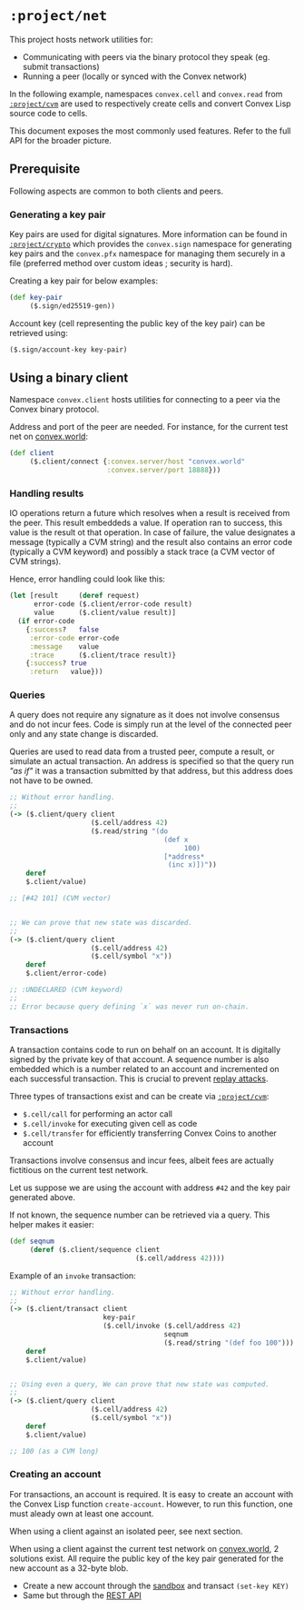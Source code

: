 # `:project/net`

This project hosts network utilities for:

- Communicating with peers via the binary protocol they speak (eg. submit transactions)
- Running a peer (locally or synced with the Convex network)

In the following example, namespaces `convex.cell` and `convex.read` from [`:project/cvm`](../cvm) are used to respectively
create cells and convert Convex Lisp source code to cells.

This document exposes the most commonly used features. Refer to the full API for the broader picture.


## Prerequisite

Following aspects are common to both clients and peers.


### Generating a key pair

Key pairs are used for digital signatures. More information can be found in [`:project/crypto`](../crypto) which provides
the `convex.sign` namespace for generating key pairs and the `convex.pfx` namespace for managing them securely in a file
(preferred method over custom ideas ; security is hard).

Creating a key pair for below examples:

```clojure
(def key-pair
     ($.sign/ed25519-gen))
```

Account key (cell representing the public key of the key pair) can be retrieved using:

```clojure
($.sign/account-key key-pair)
```


## Using a binary client

Namespace `convex.client` hosts utilities for connecting to a peer via the Convex binary protocol.

Address and port of the peer are needed. For instance, for the current test net on [convex.world](https://convex.world/):

```clojure
(def client
     ($.client/connect {:convex.server/host "convex.world"
                        :convex.server/port 18888}))
```


### Handling results

IO operations return a future which resolves when a result is received from the peer. This result embeddeds a value. If
operation ran to success, this value is the result ot that operation. In case of failure, the value designates a message
(typically a CVM string) and the result also contains an error code (typically a CVM keyword) and possibly a stack trace
(a CVM vector of CVM strings).

Hence, error handling could look like this:

```clojure
(let [result     (deref request)
      error-code ($.client/error-code result)
      value      ($.client/value result)]
  (if error-code
    {:success?   false
     :error-code error-code
     :message    value
     :trace      ($.client/trace result)}
    {:success? true
     :return   value}))

```


### Queries

A query does not require any signature as it does not involve consensus and do not incur fees. Code is simply run at the level
of the connected peer only and any state change is discarded.

Queries are used to read data from a trusted peer, compute a result, or simulate an actual transaction. An address is specified so
that the query run *"as if"* it was a transaction submitted by that address, but this address does not have to be owned.


```clojure
;; Without error handling.
;;
(-> ($.client/query client
                    ($.cell/address 42)
                    ($.read/string "(do
                                      (def x
                                           100)
                                      [*address*
                                       (inc x)])"))
    deref
    $.client/value)

;; [#42 101] (CVM vector)


;; We can prove that new state was discarded.
;;
(-> ($.client/query client
                    ($.cell/address 42)
                    ($.cell/symbol "x"))
    deref
    $.client/error-code)

;; :UNDECLARED (CVM keyword)
;;
;; Error because query defining `x` was never run on-chain.
```


### Transactions

A transaction contains code to run on behalf on an account. It is digitally signed by the private key of that account.
A sequence number is also embedded which is a number related to an account and incremented on each successful transaction.
This is crucial to prevent [replay attacks](https://en.wikipedia.org/wiki/Replay_attack).

Three types of transactions exist and can be create via [`:project/cvm`](../cvm):

- `$.cell/call` for performing an actor call
- `$.cell/invoke` for executing given cell as code
- `$.cell/transfer` for efficiently transferring Convex Coins to another account

Transactions involve consensus and incur fees, albeit fees are actually fictitious on the current test network.

Let us suppose we are using the account with address `#42` and the key pair generated above.

If not known, the sequence number can be retrieved via a query. This helper makes it easier:

```clojure
(def seqnum
     (deref ($.client/sequence client
                               ($.cell/address 42))))
```

Example of an `invoke` transaction:

```clojure
;; Without error handling.
;;
(-> ($.client/transact client
                       key-pair
                       ($.cell/invoke ($.cell/address 42)
                                      seqnum
                                      ($.read/string "(def foo 100")))
    deref
    $.client/value)


;; Using even a query, We can prove that new state was computed.
;;
(-> ($.client/query client
                    ($.cell/address 42)
                    ($.cell/symbol "x"))
    deref
    $.client/value)

;; 100 (as a CVM long)
```


### Creating an account

For transactions, an account is required. It is easy to create an account with the Convex Lisp function `create-account`.
However, to run this function, one must aleady own at least one account.

When using a client against an isolated peer, see next section.

When using a client against the current test network on [convex.world](https://convex.world), 2 solutions exist. All require
the public key of the key pair generated for the new account as a 32-byte blob.

- Create a new account through the [sandbox](https://convex.world/sandbox) and transact `(set-key KEY)`
- Same but through the [REST API](https://convex.world/rest-api/create-an-account)
